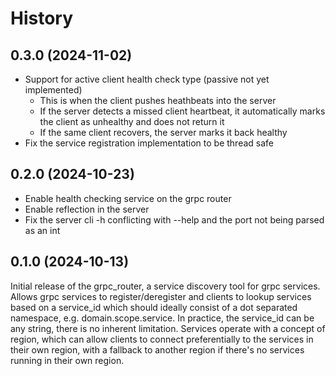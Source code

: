 # History

## 0.3.0 (2024-11-02)

* Support for active client health check type (passive not yet implemented)
    - This is when the client pushes heathbeats into the server
    - If the server detects a missed client heartbeat, it automatically marks the client as unhealthy and does not return it
    - If the same client recovers, the server marks it back healthy
* Fix the service registration implementation to be thread safe

## 0.2.0 (2024-10-23)

* Enable health checking service on the grpc router
* Enable reflection in the server
* Fix the server cli -h conflicting with --help and the port not being parsed as an int

## 0.1.0 (2024-10-13)

Initial release of the grpc_router, a service discovery tool for grpc services.
Allows grpc services to register/deregister and clients to lookup services based on a service_id which
should ideally consist of a dot separated namespace, e.g. domain.scope.service. In practice, the service_id
can be any string, there is no inherent limitation.
Services operate with a concept of region, which can allow clients to connect preferentially to the services
in their own region, with a fallback to another region if there's no services running in their own region.
